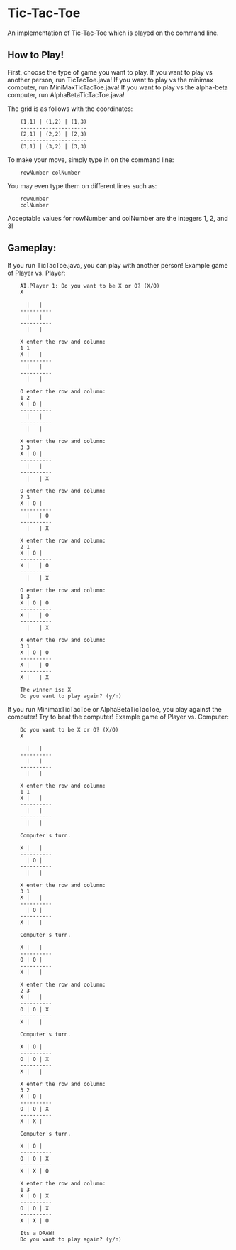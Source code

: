 # Tic-Tac-Toe
An implementation of Tic-Tac-Toe which is played on the command line.

<h2> How to Play! </h2>
First, choose the type of game you want to play.
If you want to play vs another person, run TicTacToe.java!
If you want to play vs the minimax computer, run MiniMaxTicTacToe.java!
If you want to play vs the alpha-beta computer, run AlphaBetaTicTacToe.java!

The grid is as follows with the coordinates:

        (1,1) | (1,2) | (1,3)
        ---------------------
        (2,1) | (2,2) | (2,3)
        ---------------------
        (3,1) | (3,2) | (3,3)

To make your move, simply type in on the command line:

        rowNumber colNumber

You may even type them on different lines such as:

        rowNumber
        colNumber

Acceptable values for rowNumber and colNumber are the integers 1, 2, and 3!


<h2> Gameplay: </h2>

If you run TicTacToe.java, you can play with another person!
Example game of Player vs. Player:

        AI.Player 1: Do you want to be X or O? (X/O)
        X

          |   |
        ----------
          |   |
        ----------
          |   |

        X enter the row and column:
        1 1
        X |   |
        ----------
          |   |
        ----------
          |   |

        O enter the row and column:
        1 2
        X | O |
        ----------
          |   |
        ----------
          |   |

        X enter the row and column:
        3 3
        X | O |
        ----------
          |   |
        ----------
          |   | X

        O enter the row and column:
        2 3
        X | O |
        ----------
          |   | O
        ----------
          |   | X

        X enter the row and column:
        2 1
        X | O |
        ----------
        X |   | O
        ----------
          |   | X

        O enter the row and column:
        1 3
        X | O | O
        ----------
        X |   | O
        ----------
          |   | X

        X enter the row and column:
        3 1
        X | O | O
        ----------
        X |   | O
        ----------
        X |   | X

        The winner is: X
        Do you want to play again? (y/n)


If you run MinimaxTicTacToe or AlphaBetaTicTacToe, you play against the computer! Try to beat the computer!
Example game of Player vs. Computer:

        Do you want to be X or O? (X/O)
        X

          |   |
        ----------
          |   |
        ----------
          |   |

        X enter the row and column:
        1 1
        X |   |
        ----------
          |   |
        ----------
          |   |

        Computer's turn.

        X |   |
        ----------
          | O |
        ----------
          |   |

        X enter the row and column:
        3 1
        X |   |
        ----------
          | O |
        ----------
        X |   |

        Computer's turn.

        X |   |
        ----------
        O | O |
        ----------
        X |   |

        X enter the row and column:
        2 3
        X |   |
        ----------
        O | O | X
        ----------
        X |   |

        Computer's turn.

        X | O |
        ----------
        O | O | X
        ----------
        X |   |

        X enter the row and column:
        3 2
        X | O |
        ----------
        O | O | X
        ----------
        X | X |

        Computer's turn.

        X | O |
        ----------
        O | O | X
        ----------
        X | X | O

        X enter the row and column:
        1 3
        X | O | X
        ----------
        O | O | X
        ----------
        X | X | O

        Its a DRAW!
        Do you want to play again? (y/n)
